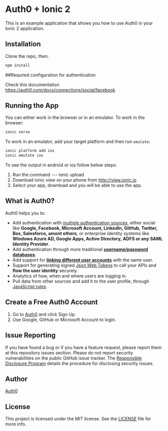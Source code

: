 # Auth0 + Ionic 2

This is an example application that shows you how to use Auth0 in your Ionic 2 application.

## Installation

Clone the repo, then:

```bash
npm install
```

##Required configuration for authentication

Check this documentation https://auth0.com/docs/connections/social/facebook

## Running the App

You can either work in the browser or in an emulator. To work in the browser:

```bash
ionic serve
```

To work in an emulator, add your target platform and then run `emulate`:

```bash
ionic platform add ios
ionic emulate ios
```

To see the output in android or ios follow below steps:

1. Run the command --- ionic upload
2. Download ionic view on your phone from http://view.ionic.io
3. Select your app, download and you will be able to use the app.

## What is Auth0?

Auth0 helps you to:

* Add authentication with [multiple authentication sources](https://docs.auth0.com/identityproviders), either social like **Google, Facebook, Microsoft Account, LinkedIn, GitHub, Twitter, Box, Salesforce, amont others**, or enterprise identity systems like **Windows Azure AD, Google Apps, Active Directory, ADFS or any SAML Identity Provider**.
* Add authentication through more traditional **[username/password databases](https://docs.auth0.com/mysql-connection-tutorial)**.
* Add support for **[linking different user accounts](https://docs.auth0.com/link-accounts)** with the same user.
* Support for generating signed [Json Web Tokens](https://docs.auth0.com/jwt) to call your APIs and **flow the user identity** securely.
* Analytics of how, when and where users are logging in.
* Pull data from other sources and add it to the user profile, through [JavaScript rules](https://docs.auth0.com/rules).

## Create a Free Auth0 Account

1. Go to [Auth0](https://auth0.com) and click Sign Up.
2. Use Google, GitHub or Microsoft Account to login.

## Issue Reporting

If you have found a bug or if you have a feature request, please report them at this repository issues section. Please do not report security vulnerabilities on the public GitHub issue tracker. The [Responsible Disclosure Program](https://auth0.com/whitehat) details the procedure for disclosing security issues.

## Author

[Auth0](auth0.com)

## License

This project is licensed under the MIT license. See the [LICENSE](LICENSE) file for more info.